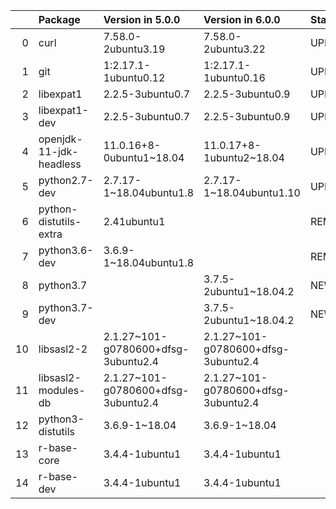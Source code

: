 <!-- markdown-link-check-disable -->

|    | Package                 | Version in 5.0.0                    | Version in 6.0.0                    | Status   |
|---:|:------------------------|:------------------------------------|:------------------------------------|:---------|
|  0 | curl                    | 7.58.0-2ubuntu3.19                  | 7.58.0-2ubuntu3.22                  | UPDATED  |
|  1 | git                     | 1:2.17.1-1ubuntu0.12                | 1:2.17.1-1ubuntu0.16                | UPDATED  |
|  2 | libexpat1               | 2.2.5-3ubuntu0.7                    | 2.2.5-3ubuntu0.9                    | UPDATED  |
|  3 | libexpat1-dev           | 2.2.5-3ubuntu0.7                    | 2.2.5-3ubuntu0.9                    | UPDATED  |
|  4 | openjdk-11-jdk-headless | 11.0.16+8-0ubuntu1~18.04            | 11.0.17+8-1ubuntu2~18.04            | UPDATED  |
|  5 | python2.7-dev           | 2.7.17-1~18.04ubuntu1.8             | 2.7.17-1~18.04ubuntu1.10            | UPDATED  |
|  6 | python-distutils-extra  | 2.41ubuntu1                         |                                     | REMOVED  |
|  7 | python3.6-dev           | 3.6.9-1~18.04ubuntu1.8              |                                     | REMOVED  |
|  8 | python3.7               |                                     | 3.7.5-2ubuntu1~18.04.2              | NEW      |
|  9 | python3.7-dev           |                                     | 3.7.5-2ubuntu1~18.04.2              | NEW      |
| 10 | libsasl2-2              | 2.1.27~101-g0780600+dfsg-3ubuntu2.4 | 2.1.27~101-g0780600+dfsg-3ubuntu2.4 |          |
| 11 | libsasl2-modules-db     | 2.1.27~101-g0780600+dfsg-3ubuntu2.4 | 2.1.27~101-g0780600+dfsg-3ubuntu2.4 |          |
| 12 | python3-distutils       | 3.6.9-1~18.04                       | 3.6.9-1~18.04                       |          |
| 13 | r-base-core             | 3.4.4-1ubuntu1                      | 3.4.4-1ubuntu1                      |          |
| 14 | r-base-dev              | 3.4.4-1ubuntu1                      | 3.4.4-1ubuntu1                      |          |
